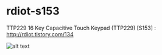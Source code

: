 # rdiot-s153
TTP229 16 Key Capacitive Touch Keypad (TTP229) [S153] : http://rdiot.tistory.com/134

![alt text](http://cfile22.uf.tistory.com/image/2631EF4757D68B8201B4B3)
